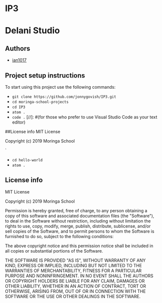 # IP3
# Delani Studio

## Authors
- [ian1017](https://github.com/ian1017)

## Project setup instructions
To start using this project use the following commands:

- `git clone https://github.com/jonnygovish/IP3.git`
- `cd moringa-school-projects`
- `cd IP3`
- `atom .`
-  `code .` [//]: #(for those who prefer to use Visual Studio Code as your text editor)

##License info
MIT License

Copyright (c) 2019 Moringa School






















































































































































































































































































































































































































































































































































































`
- `cd hello-world`
- `atom .`

## License info
MIT License

Copyright (c) 2019 Moringa School

Permission is hereby granted, free of charge, to any person obtaining a copy
of this software and associated documentation files (the "Software"), to deal
in the Software without restriction, including without limitation the rights
to use, copy, modify, merge, publish, distribute, sublicense, and/or sell
copies of the Software, and to permit persons to whom the Software is
furnished to do so, subject to the following conditions:

The above copyright notice and this permission notice shall be included in all
copies or substantial portions of the Software.

THE SOFTWARE IS PROVIDED "AS IS", WITHOUT WARRANTY OF ANY KIND, EXPRESS OR
IMPLIED, INCLUDING BUT NOT LIMITED TO THE WARRANTIES OF MERCHANTABILITY,
FITNESS FOR A PARTICULAR PURPOSE AND NONINFRINGEMENT. IN NO EVENT SHALL THE
AUTHORS OR COPYRIGHT HOLDERS BE LIABLE FOR ANY CLAIM, DAMAGES OR OTHER
LIABILITY, WHETHER IN AN ACTION OF CONTRACT, TORT OR OTHERWISE, ARISING FROM,
OUT OF OR IN CONNECTION WITH THE SOFTWARE OR THE USE OR OTHER DEALINGS IN THE
SOFTWARE.
